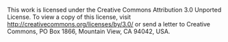 
This work is licensed under the Creative Commons Attribution 3.0 Unported License. To view a copy of this license, visit http://creativecommons.org/licenses/by/3.0/ or send a letter to Creative Commons, PO Box 1866, Mountain View, CA 94042, USA.
<!--stackedit_data:
eyJoaXN0b3J5IjpbLTg3NjU0Mzk3OV19
-->